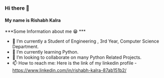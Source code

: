 ### Hi there 👋

#### My name is Rishabh Kalra

***Some Information about me 😁 ***

- 🔭 I’m currently a Student of Engineering , 3rd Year, Computer Science Department.
- 🌱 I’m currently learning Python.
- 👯 I’m looking to collaborate on many Python Related Projects.
- 📫 How to reach me: Here is the link of my linkedin profile - https://www.linkedin.com/in/rishabh-kalra-87ab151b2/

